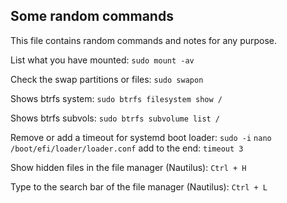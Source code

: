 ## Some random commands

This file contains random commands and notes for any purpose.

List what you have mounted: `sudo mount -av`

Check the swap partitions or files: `sudo swapon`

Shows btrfs system: `sudo btrfs filesystem show /`

Shows btrfs subvols: `sudo btrfs subvolume list /`

Remove or add a timeout for systemd boot loader: `sudo -i` `nano /boot/efi/loader/loader.conf` add to the end: `timeout 3`

Show hidden files in the file manager (Nautilus): `Ctrl + H`

Type to the search bar of the file manager (Nautilus): `Ctrl + L`
